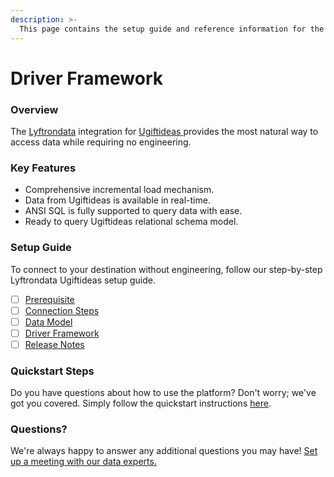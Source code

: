 ```yaml
---
description: >-
  This page contains the setup guide and reference information for the Ugiftideas source connector.
---
```


# Driver Framework

### Overview

The [Lyftrondata](https://www.lyftrondata.com/) integration for [Ugiftideas](https://www.lyftrondata.com/integration/ugiftideas/)[ ](https://www.lyftrondata.com/integration/ugiftideas/)provides the most natural way to access data while requiring no engineering.

### Key Features

* Comprehensive incremental load mechanism.
* Data from Ugiftideas is available in real-time.&#x20;
* ANSI SQL is fully supported to query data with ease.
* Ready to query Ugiftideas relational schema model.

### Setup Guide

To connect to your destination without engineering, follow our step-by-step Lyftrondata Ugiftideas setup guide.

* [ ] [Prerequisite](../../marketing-analytics/ugiftideas/prerequisite.md)
* [ ] [Connection Steps](../../marketing-analytics/ugiftideas/connection-steps.md)
* [ ] [Data Model](../../marketing-analytics/ugiftideas/data-model/)
* [ ] [Driver Framework](../../marketing-analytics/ugiftideas/driver-framework/)
* [ ] [Release Notes](../../marketing-analytics/ugiftideas/release-notes.md)

### Quickstart Steps

Do you have questions about how to use the platform? Don't worry; we've got you covered. Simply follow the quickstart instructions [here](../../../quickstart-steps.md).

### Questions? <a href="#questions" id="questions"></a>

We're always happy to answer any additional questions you may have! [Set up a meeting with our data experts.](https://www.lyftrondata.com/book-a-meeting/)


